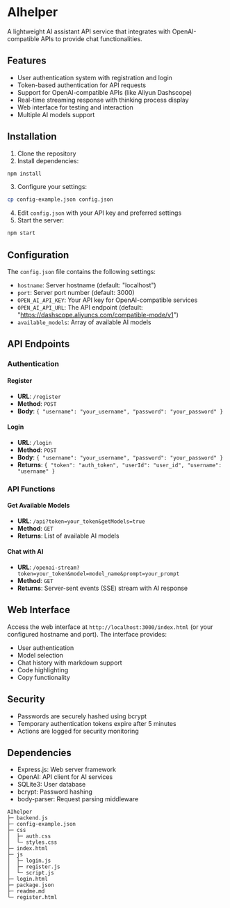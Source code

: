 # AIhelper

A lightweight AI assistant API service that integrates with OpenAI-compatible APIs to provide chat functionalities.

## Features

- User authentication system with registration and login
- Token-based authentication for API requests
- Support for OpenAI-compatible APIs (like Aliyun Dashscope)
- Real-time streaming response with thinking process display
- Web interface for testing and interaction
- Multiple AI models support

## Installation

1. Clone the repository
2. Install dependencies:

```bash
npm install
```

3. Configure your settings:

```bash
cp config-example.json config.json
```

4. Edit `config.json` with your API key and preferred settings
5. Start the server:

```bash
npm start
```

## Configuration

The `config.json` file contains the following settings:

- `hostname`: Server hostname (default: "localhost")
- `port`: Server port number (default: 3000)
- `OPEN_AI_API_KEY`: Your API key for OpenAI-compatible services
- `OPEN_AI_API_URL`: The API endpoint (default: "https://dashscope.aliyuncs.com/compatible-mode/v1")
- `available_models`: Array of available AI models

## API Endpoints

### Authentication

#### Register
- **URL**: `/register`
- **Method**: `POST`
- **Body**: `{ "username": "your_username", "password": "your_password" }`

#### Login
- **URL**: `/login`
- **Method**: `POST`
- **Body**: `{ "username": "your_username", "password": "your_password" }`
- **Returns**: `{ "token": "auth_token", "userId": "user_id", "username": "username" }`

### API Functions

#### Get Available Models
- **URL**: `/api?token=your_token&getModels=true`
- **Method**: `GET`
- **Returns**: List of available AI models

#### Chat with AI
- **URL**: `/openai-stream?token=your_token&model=model_name&prompt=your_prompt`
- **Method**: `GET`
- **Returns**: Server-sent events (SSE) stream with AI response

## Web Interface

Access the web interface at `http://localhost:3000/index.html` (or your configured hostname and port). The interface provides:

- User authentication
- Model selection
- Chat history with markdown support
- Code highlighting
- Copy functionality

## Security

- Passwords are securely hashed using bcrypt
- Temporary authentication tokens expire after 5 minutes
- Actions are logged for security monitoring

## Dependencies

- Express.js: Web server framework
- OpenAI: API client for AI services
- SQLite3: User database
- bcrypt: Password hashing
- body-parser: Request parsing middleware

```
AIhelper
├─ backend.js
├─ config-example.json
├─ css
│  ├─ auth.css
│  └─ styles.css
├─ index.html
├─ js
│  ├─ login.js
│  ├─ register.js
│  └─ script.js
├─ login.html
├─ package.json
├─ readme.md
└─ register.html

```